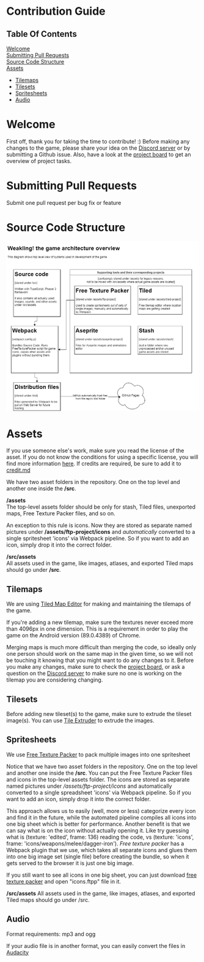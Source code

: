 # Contribution Guide


## **Table Of Contents**
[Welcome](#welcome) \
[Submitting Pull Requests](#submitting-pull-requests) \
[Source Code Structure](#source-code-structure) \
[Assets](#assets)
* [Tilemaps](#tilemaps)
* [Tilesets](#tilesets)
* [Spritesheets](#spritesheets)
* [Audio](#audio)


# Welcome
First off, thank you for taking the time to contribute! :) Before making any changes to the game, please share your idea on the [Discord server](https://discord.gg/7E5B8Jp8) or by submitting a Github issue. Also, have a look at the [project board](https://github.com/Nightspeller/Weakling/projects/1) to get an overview of project tasks.

# Submitting Pull Requests
Submit one pull request per bug fix or feature

# Source Code Structure
![Source Code Structure](./assets/contribution-guide/architecture-overview-210826.png)

# Assets
If you use someone else's work, make sure you read the license of the asset. If you do not know the conditions for using a specific license, you will find more information [here](https://choosealicense.com/non-software/). If credits are required, be sure to add it to [credit.md](./credit.md)

We have two asset folders in the repository. One on the top level and another one inside the **/src**.

**/assets** \
The top-level assets folder should be only for stash, Tiled files, unexported maps, Free Texture Packer files, and so on.

An exception to this rule is icons. Now they are stored as separate named pictures under **/assets/ftp-project/icons** and *automatically* converted to a single spritesheet 'icons' via Webpack pipeline. So if you want to add an icon, simply drop it into the correct folder.

**/src/assets** \
All assets used in the game, like images, atlases, and exported Tiled maps should go under **/src**. 

## Tilemaps
We are using [Tiled Map Editor](https://www.mapeditor.org/) for making and maintaining the tilemaps of the game. 

If you're adding a new tilemap, make sure the textures never exceed more than 4096px in one dimension. This is a requirement in order to play the game on the Android version (89.0.4389) of Chrome. 

Merging maps is much more difficult than merging the code, so ideally only one person should work on the same map in the given time, so we will not be touching it knowing that you might want to do any changes to it. Before you make any changes, make sure to check the [project board](https://github.com/Nightspeller/Weakling/projects/1), or ask a question on the [Discord server](https://discord.gg/7E5B8Jp8) to make sure no one is working on the tilemap you are considering changing.  

## Tilesets
Before adding new tileset(s) to the game, make sure to extrude the tileset image(s). You can use [Tile Extruder](https://github.com/sporadic-labs/tile-extruder) to extrude the images. 

## Spritesheets

We use [Free Texture Packer](http://free-tex-packer.com/) to pack multiple images into one spritesheet

Notice that we have two asset folders in the repository. One on the top level and another one inside the **/src**. You can put the Free Texture Packer files and icons in the top-level assets folder. The icons are stored as separate named pictures under */assets/ftp-project/icons* and automatically converted to a single spreadsheet 'icons' via Webpack pipeline. So if you want to add an icon, simply drop it into the correct folder.

This approach allows us to easily (well, more or less) categorize every icon and find it in the future, while the automated pipeline compiles all icons into one big sheet which is better for performance. Another benefit is that we can say what is on the icon without actually opening it. Like try guessing what is (texture: 'edited', frame: 136) reading the code, vs (texture: 'icons', frame: 'icons/weapons/melee/dagger-iron'). *Free texture packer* has a Webpack plugin that we use, which takes all separate icons and glues them into one big image set (single file) before creating the bundle, so when it gets served to the browser it is just one big image.

If you still want to see all icons in one big sheet, you can just download [free texture packer](http://free-tex-packer.com/) and open "icons.ftpp" file in it.

**/src/assets**
All assets used in the game, like images, atlases, and exported Tiled maps should go under /src.

## Audio 
Format requirements: mp3 and ogg 

If your audio file is in another format, you can easily convert the files in [Audacity](https://www.audacityteam.org/)